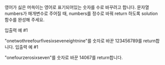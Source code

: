 영어가 싫은 머쓱이는 영어로 표기되어있는 숫자를 수로 바꾸려고 합니다. 문자열 numbers가 매개변수로 주어질 때, numbers를 정수로 바꿔 return 하도록 solution 함수를 완성해 주세요.

입출력 예 #1

"onetwothreefourfivesixseveneightnine"를 숫자로 바꾼 123456789를 return합니다.
입출력 예 #1

"onefourzerosixseven"를 숫자로 바꾼 14067를 return합니다.